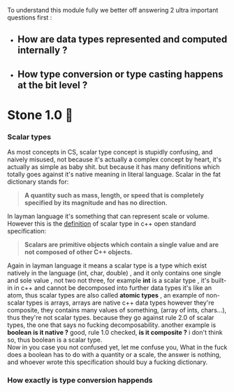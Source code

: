 To understand this module fully we better off answering 2 ultra important questions first : 
 - ## How are data types represented and computed internally ? 
 - ## How type conversion or type casting happens at the bit level ? 

#  Stone 1.0 🗿
 
### Scalar types   
As most concepts in CS, scalar type concept is stupidly confusing, and naively misused, not because it's actually a complex concept by heart, it's actually as simple as baby shit. but because it has many definitions which totally goes against it's native meaning in literal language. 
Scalar in the fat dictionary stands for:
> **A quantity such as mass, length, or speed that is completely specified by its magnitude and has no direction.**<br> 


In layman language it's something that can represent scale or volume. However this is the [definition](https://www.open-std.org/jtc1/sc22/wg21/docs/papers/1995/N0774.pdf) of scalar type in c++ open standard specification: 
>  **Scalars are primitive objects which contain a single value and are not composed of other C++ objects.**<br>

Again in layman language it means a scalar type is a type which exist natively in the language (int, char, double) , and it only contains one single and sole value , not two not three, for example **int** is a scalar type , it's built-in in c++ and cannot be decomposed into further data types it's like an atom, thus scalar types are also called **atomic types** , an example of non-scalar types is arrays, arrays are native c++ data types however they're composite, they contains many values of something, (array of ints, chars...), thus they're not scalar types. because they go against rule 2.0 of scalar types, the one that says no fucking decomposability. another example is **boolean** **is it native ?** good, rule 1.0 checked, **is it composite ?** i don't think so, thus boolean is a scalar type. <br>
Now in you case you not confused yet, let me confuse you, What in the fuck does a boolean has to do with a quantity or a scale, the answer is nothing, and whoever wrote this specification should buy a fucking dictionary. 

### How exactly is type conversion happends  



